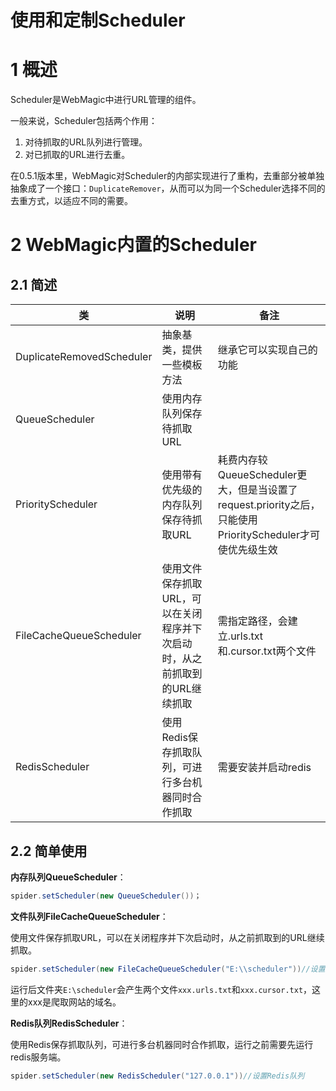 # 使用和定制Scheduler

# 1 概述

Scheduler是WebMagic中进行URL管理的组件。

一般来说，Scheduler包括两个作用：

1. 对待抓取的URL队列进行管理。
2. 对已抓取的URL进行去重。

在0.5.1版本里，WebMagic对Scheduler的内部实现进行了重构，去重部分被单独抽象成了一个接口：`DuplicateRemover`，从而可以为同一个Scheduler选择不同的去重方式，以适应不同的需要。

# 2 WebMagic内置的Scheduler

## 2.1 简述

| 类                        | 说明                                                         | 备注                                                         |
| ------------------------- | ------------------------------------------------------------ | ------------------------------------------------------------ |
| DuplicateRemovedScheduler | 抽象基类，提供一些模板方法                                   | 继承它可以实现自己的功能                                     |
| QueueScheduler            | 使用内存队列保存待抓取URL                                    |                                                              |
| PriorityScheduler         | 使用带有优先级的内存队列保存待抓取URL                        | 耗费内存较QueueScheduler更大，但是当设置了request.priority之后，只能使用PriorityScheduler才可使优先级生效 |
| FileCacheQueueScheduler   | 使用文件保存抓取URL，可以在关闭程序并下次启动时，从之前抓取到的URL继续抓取 | 需指定路径，会建立.urls.txt和.cursor.txt两个文件             |
| RedisScheduler            | 使用Redis保存抓取队列，可进行多台机器同时合作抓取            | 需要安装并启动redis                                          |

## 2.2 简单使用

**内存队列QueueScheduler**：

```java
spider.setScheduler(new QueueScheduler())；
```

**文件队列FileCacheQueueScheduler**：

使用文件保存抓取URL，可以在关闭程序并下次启动时，从之前抓取到的URL继续抓取。

```java
spider.setScheduler(new FileCacheQueueScheduler("E:\\scheduler"))//设置文件队列
```

运行后文件夹`E:\scheduler`会产生两个文件`xxx.urls.txt`和`xxx.cursor.txt`，这里的xxx是爬取网站的域名。

**Redis队列RedisScheduler**：

使用Redis保存抓取队列，可进行多台机器同时合作抓取，运行之前需要先运行redis服务端。

```java
spider.setScheduler(new RedisScheduler("127.0.0.1"))//设置Redis队列
```

